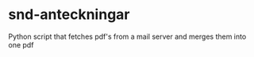 snd-anteckningar
================

Python script that fetches pdf's from a mail server and merges them into one pdf
